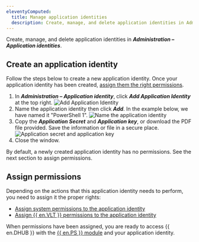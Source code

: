 ```yaml
---
eleventyComputed:
  title: Manage application identities
  description: Create, manage, and delete application identities in Administration – Application identities.
---
```

Create, manage, and delete application identities in ***Administration – Application identities***.

## Create an application identity
Follow the steps below to create a new application identity. Once your application identity has been created, [assign them the right permissions](#assign-permissions).
1. In ***Administration – Application identity***, click ***Add Application Identity*** at the top right.
![Add Application Identity](https://webdevolutions.azureedge.net/docs/en/hub/HUBB2357_2024_1.png)
1. Name the application identity then click ***Add***. In the example below, we have named it "PowerShell 1".
![Name the application identity](https://webdevolutions.azureedge.net/docs/en/hub/HUBB2358_2024_1.png)
1. Copy the ***Application Secret*** and ***Application key***, or download the PDF file provided. Save the information or file in a secure place.
![Application secret and application key](https://webdevolutions.azureedge.net/docs/en/hub/HUBB2359_2024_1.png)
1. Close the window.

By default, a newly created application identity has no permissions. See the next section to assign permissions.

## Assign permissions
Depending on the actions that this application identity needs to perform, you need to assign it the proper rights:
* [Assign system permissions to the application identity](/hub/web-interface/administration/configuration-security/system-permissions/)
* [Assign {{ en.VLT }} permissions to the application identity](/hub/web-interface/administration/management/vaults/create-manage-vaults/)

When permissions have been assigned, you are ready to access {{ en.DHUB }} with the [{{ en.PS }} module](/hub/powershell-module/) and your application identity.